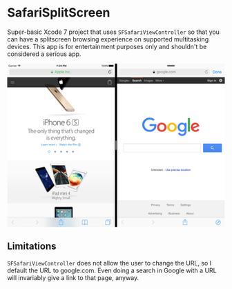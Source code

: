 # SafariSplitScreen
Super-basic Xcode 7 project that uses `SFSafariViewController` so that you can have a splitscreen browsing experience on supported multitasking devices.  This app is for entertainment purposes only and shouldn't be considered a serious app.

![](https://raw.githubusercontent.com/waynehartman/SafariSplitScreen/master/example-screenshot.png)

## Limitations

`SFSafariViewController` does not allow the user to change the URL, so I default the URL to google.com.  Even doing a search in Google with a URL will invariably give a link to that page, anyway.
